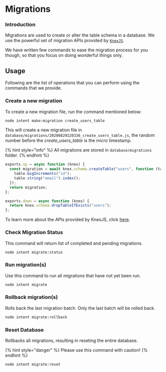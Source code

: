 # Migrations

### Introduction

Migrations are used to create or alter the table schema in a database. We use the powerful set of migration APIs provided by [`KnexJS`](http://knexjs.org/).

We have written few commands to ease the migration process for you though, so that you focus on doing wonderful things only.

## Usage

Following are the list of operations that you can perform using the commands that we provide.

### Create a new migration

To create a new migration file, run the command mentioned below:

```bash
node intent make:migration create_users_table
```

This will create a new migration file in `database/migrations/20200829220336_create_users_table.js`, the random number before the _create\_users\_table_ is the micro timestamp.

{% hint style="info" %}
All migrations are stored in `database/migrations` folder.
{% endhint %}

```typescript
exports.up = async function (knex) {
  const migration = await knex.schema.createTable("users", function (table) {
    table.bigIncrements("id");
    table.string("email").index();
  });
  return migration;
};

exports.down = async function (knex) {
  return knex.schema.dropTableIfExists("users");
};
```

To learn more about the APIs provided by KnexJS, click [here](http://knexjs.org/#Schema).

### Check Migration Status

This command will return list of completed and pending migrations.

```bash
node intent migrate:status
```

### Run migration(s)

Use this command to run all migrations that have not yet been run.

```bash
node intent migrate
```

### Rollback migration(s)

Rolls back the last migration batch. Only the last batch will be rolled back.

```bash
node intent migrate:rollback
```

### Reset Database

Rollbacks all migrations, resulting in reseting the entire database.

{% hint style="danger" %}
Please use this command with caution!
{% endhint %}

```bash
node intent migrate:reset
```
